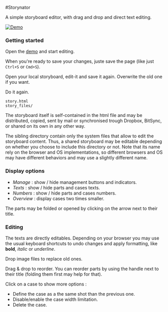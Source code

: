 #Storynator

A simple storyboard editor, with drag and drop and direct text editing.

[![Demo](http://nliautaud.fr/chrome-frame.png)][demo]

[demo]: https://cdn.rawgit.com/nliautaud/storynator/43d107de37e9a6b14bf026b384fd493c216c858e/story.html

### Getting started

Open the [demo][demo] and start editing.

When you're ready to save your changes, juste save the page (like just ``Ctrl+S`` or ``Cmd+S``).

Open your local storyboard, edit-it and save it again. Overwrite the old one if you want.

Do it again.

```
story.html
story_files/
```
The storyboard itself is self-contained in the html file and may be distributed, copied, sent by mail or synchronised trough Dropbox, BitSync, or shared on its own in any other way. 

The sibling directory contain only the system files that allow to edit the storyboard content. Thus, a shared storyboard may be editable depending on whether you choose to include this directory or not. Note that its name rely on the browser and OS implementations, so different browsers and OS may have different behaviors and may use a slightly different name. 

### Display options

- *Manage* : show / hide management buttons and indicators.
- *Texts* : show / hide parts and cases texts.
- *Numbers* : show / hide parts and cases numbers.
- *Overview* : display cases two times smaller.

The parts may be folded or opened by clicking on the arrow next to their title.

### Editing

The texts are directly editables. Depending on your browser you may use the usual keyboard shortcuts to undo changes and apply formatting, like **bold**, *italic* or _underline_.

Drop image files to replace old ones.

Drag & drop to reorder. You can reorder parts by using the handle next to their title (folding them first may help for that).

Click on a case to show more options :
- Define the case as a the same shot than the previous one.
- Disable/enable the case width limitation.
- Delete the case.
